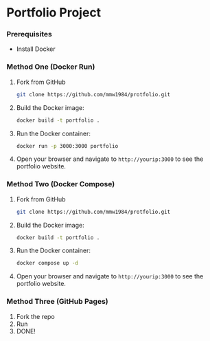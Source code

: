 # Portfolio Project

### Prerequisites

- Install Docker

### Method One (Docker Run)
1. Fork from GitHub

   ```sh
   git clone https://github.com/mmw1984/protfolio.git
   ```
2. Build the Docker image:
    ```sh
    docker build -t portfolio .
    ```

3. Run the Docker container:
    ```sh
    docker run -p 3000:3000 portfolio
    ```

4. Open your browser and navigate to `http://yourip:3000` to see the portfolio website.

### Method Two (Docker Compose)
1. Fork from GitHub

   ```sh
   git clone https://github.com/mmw1984/protfolio.git
   ```
2. Build the Docker image:
    ```sh
    docker build -t portfolio .
    ```

3. Run the Docker container:
    ```sh
    docker compose up -d
    ```

4. Open your browser and navigate to `http://yourip:3000` to see the portfolio website.

### Method Three (GitHub Pages)
1. Fork the repo
2. Run
3. DONE!

